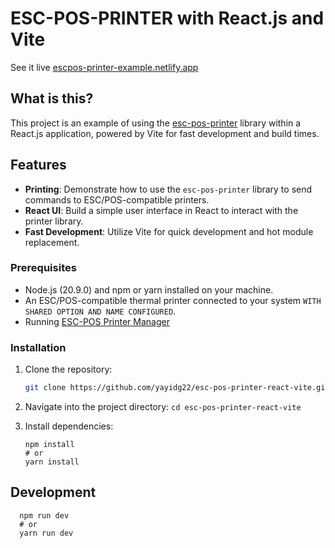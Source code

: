 # ESC-POS-PRINTER with React.js and Vite

See it live [escpos-printer-example.netlify.app](https://escpos-printer-example.netlify.app/)

## What is this?

This project is an example of using the [esc-pos-printer](https://www.npmjs.com/package/esc-pos-printer) library within a React.js application, powered by Vite for fast development and build times.

## Features

- **Printing**: Demonstrate how to use the `esc-pos-printer` library to send commands to ESC/POS-compatible printers.
- **React UI**: Build a simple user interface in React to interact with the printer library.
- **Fast Development**: Utilize Vite for quick development and hot module replacement.

### Prerequisites

- Node.js (20.9.0) and npm or yarn installed on your machine.
- An ESC/POS-compatible thermal printer connected to your system `WITH SHARED OPTION AND NAME CONFIGURED`.
- Running [ESC-POS Printer Manager](https://escpos-printermanager.netlify.app/)

### Installation

1. Clone the repository:

   ```bash
   git clone https://github.com/yayidg22/esc-pos-printer-react-vite.git
   ```

2. Navigate into the project directory:
   `cd esc-pos-printer-react-vite`

3. Install dependencies:
   ```
   npm install
   # or
   yarn install
   ```

## Development

```
  npm run dev
  # or
  yarn run dev
```

